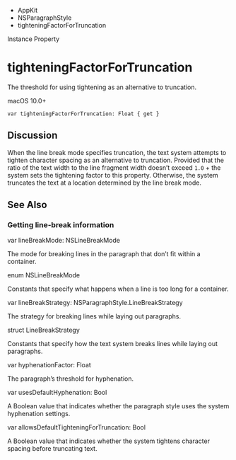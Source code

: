 

- AppKit
- NSParagraphStyle
-  tighteningFactorForTruncation 

Instance Property

# tighteningFactorForTruncation

The threshold for using tightening as an alternative to truncation.

macOS 10.0+

``` source
var tighteningFactorForTruncation: Float { get }
```

## Discussion

When the line break mode specifies truncation, the text system attempts to tighten character spacing as an alternative to truncation. Provided that the ratio of the text width to the line fragment width doesn’t exceed `1.0` + the system sets the tightening factor to this property. Otherwise, the system truncates the text at a location determined by the line break mode.

## See Also

### Getting line-break information

var lineBreakMode: NSLineBreakMode

The mode for breaking lines in the paragraph that don’t fit within a container.

enum NSLineBreakMode

Constants that specify what happens when a line is too long for a container.

var lineBreakStrategy: NSParagraphStyle.LineBreakStrategy

The strategy for breaking lines while laying out paragraphs.

struct LineBreakStrategy

Constants that specify how the text system breaks lines while laying out paragraphs.

var hyphenationFactor: Float

The paragraph’s threshold for hyphenation.

var usesDefaultHyphenation: Bool

A Boolean value that indicates whether the paragraph style uses the system hyphenation settings.

var allowsDefaultTighteningForTruncation: Bool

A Boolean value that indicates whether the system tightens character spacing before truncating text.

